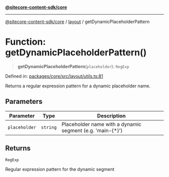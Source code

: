 [**@sitecore-content-sdk/core**](../../README.md)

***

[@sitecore-content-sdk/core](../../README.md) / [layout](../README.md) / getDynamicPlaceholderPattern

# Function: getDynamicPlaceholderPattern()

> **getDynamicPlaceholderPattern**(`placeholder`): `RegExp`

Defined in: [packages/core/src/layout/utils.ts:81](https://github.com/Sitecore/content-sdk/blob/583ad5957e2a493b98fa21293939a57df8afd235/packages/core/src/layout/utils.ts#L81)

Returns a regular expression pattern for a dynamic placeholder name.

## Parameters

| Parameter | Type | Description |
| ------ | ------ | ------ |
| `placeholder` | `string` | Placeholder name with a dynamic segment (e.g. 'main-{*}') |

## Returns

`RegExp`

Regular expression pattern for the dynamic segment
